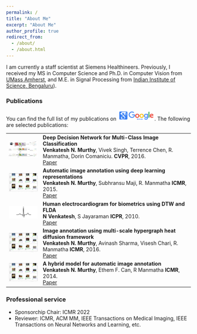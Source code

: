 ```yaml
---
permalink: /
title: "About Me"
excerpt: "About Me"
author_profile: true
redirect_from: 
  - /about/
  - /about.html
---
```


I am currently a staff scientist at Siemens Healthineers. Previously, I received my MS in Computer Science and Ph.D. in Computer Vision from [UMass Amherst](https://www.cics.umass.edu/), and M.E. in Signal Processing from [Indian Institute of Science, Bengaluru](https://ee.iisc.ac.in/)).






### Publications
You can find the full list of my publications on <a href="https://scholar.google.co.in/citations?user=0mtKywkAAAAJ&hl=en"><img src="https://raw.githubusercontent.com/Venkatesh-Murthy/venkatesh-murthy.github.io/master/images/GS.png" width="100"/></a>. The following are selected publications:

<table style="border: none; border-collapse: collapse;" border="0">
  
<tr style="border-collapse: separate; border-spacing:30em;">
<td style="border-collapse: collapse; border: none;">
<img src="https://raw.githubusercontent.com/Venkatesh-Murthy/venkatesh-murthy.github.io/master/images/DDN.jpg" width="150"/> </td>
  
 
<td style="border-collapse: collapse; border: none;">
<b>Deep Decision Network for Multi-Class Image Classification</b>
<br>
<b>Venkatesh N. Murthy</b>, Vivek Singh, Terrence Chen, R. Manmatha, Dorin Comaniciu. <b>CVPR</b>, 2016.
<br>
<span><a href="https://comaniciu.net/Papers/DeepDecisionNetwork_CVPR16.pdf">Paper</a></span> 
</td>
</tr>    
  
 <tr style="border-collapse: separate; border-spacing:30em;">
<td style="border-collapse: collapse; border: none;">
<img src="https://raw.githubusercontent.com/Venkatesh-Murthy/venkatesh-murthy.github.io/master/images/dlrep.png" width="150"/> </td>
  
 
<td style="border-collapse: collapse; border: none;">
<b>Automatic image annotation using deep learning representations</b>
<br>
<b>Venkatesh N. Murthy</b>, Subhransu Maji, R. Manmatha <b>ICMR</b>, 2015.
<br>
<span><a href="https://ciir-publications.cs.umass.edu/getpdf.php?id=1193">Paper</a></span> 
</td>
</tr>  
  
<tr style="border-collapse: separate; border-spacing:30em;">
<td style="border-collapse: collapse; border: none;">
<img src="https://raw.githubusercontent.com/Venkatesh-Murthy/venkatesh-murthy.github.io/master/images/ECG.png" width="150"/> </td>
  
<td style="border-collapse: collapse; border: none;">
<b>Human electrocardiogram for biometrics using DTW and FLDA</b>
<br>
<b>N Venkatesh</b>, S Jayaraman <b>ICPR</b>, 2010.
<br>
<span><a href="https://raw.githubusercontent.com/Venkatesh-Murthy/venkatesh-murthy.github.io/master/files/ECG.pdf">Paper</a></span> 
</td>
</tr>  
  
<tr style="border-collapse: separate; border-spacing:30em;">
<td style="border-collapse: collapse; border: none;">
<img src="https://raw.githubusercontent.com/Venkatesh-Murthy/venkatesh-murthy.github.io/master/images/dlrep.png" width="150"/> </td>
  
<td style="border-collapse: collapse; border: none;">
<b>Image annotation using multi-scale hypergraph heat diffusion framework</b>
<br>
<b>Venkatesh N. Murthy</b>, Avinash Sharma, Visesh Chari, R. Manmatha <b>ICMR</b>, 2016.
<br>
<span><a href="http://cdn.iiit.ac.in/cdn/cvit.iiit.ac.in/images/ConferencePapers/2016/avinash_image_anno_multigraph.pdf">Paper</a></span> 
</td>
</tr>
  
 <tr style="border-collapse: separate; border-spacing:30em;">
<td style="border-collapse: collapse; border: none;">
<img src="https://raw.githubusercontent.com/Venkatesh-Murthy/venkatesh-murthy.github.io/master/images/dlrep.png" width="150"/> </td>
  
<td style="border-collapse: collapse; border: none;">
<b>A hybrid model for automatic image annotation</b>
<br>
<b>Venkatesh N. Murthy</b>, Ethem F. Can, R Manmatha <b>ICMR</b>, 2014.
<br>
<span><a href="https://raw.githubusercontent.com/Venkatesh-Murthy/venkatesh-murthy.github.io/master/files/hybrid.pdf">Paper</a></span> 
</td>
</tr>
  
</table>

### Professional service
- Sponsorchip Chair: ICMR 2022
- Reviewer: ICMR, ACM MM, IEEE Transactions on Medical Imaging, IEEE Transactions on Neural Networks and Learning, etc.

